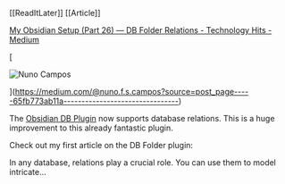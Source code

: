 [[ReadItLater]] [[Article]]

[My Obsidian Setup (Part 26) — DB Folder Relations - Technology Hits - Medium](https://medium.com/technology-hits/my-obsidian-setup-part-26-db-folder-relations-65fb773ab11a)

[

![Nuno Campos](https://miro.medium.com/v2/resize:fill:96:96/1*3j603cCbPpsU2PBQ7nEg1A.png)



](https://medium.com/@nuno.f.s.campos?source=post_page-----65fb773ab11a--------------------------------)

The [Obsidian DB Plugin](https://github.com/RafaelGB/obsidian-db-folder) now supports database relations. This is a huge improvement to this already fantastic plugin.

Check out my first article on the DB Folder plugin:

In any database, relations play a crucial role. You can use them to model intricate…